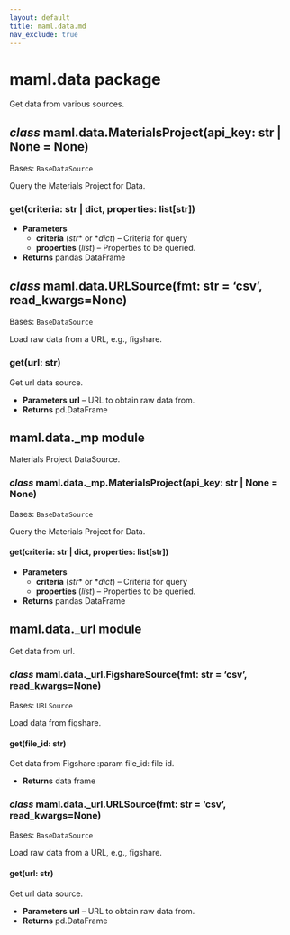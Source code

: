 ```yaml
---
layout: default
title: maml.data.md
nav_exclude: true
---
```


# maml.data package

Get data from various sources.

## *class* maml.data.MaterialsProject(api_key: str | None = None)

Bases: `BaseDataSource`

Query the Materials Project for Data.

### get(criteria: str | dict, properties: list[str])

* **Parameters**
  * **criteria** (*str*\* or \**dict*) – Criteria for query
  * **properties** (*list*) – Properties to be queried.
* **Returns**
  pandas DataFrame

## *class* maml.data.URLSource(fmt: str = ‘csv’, read_kwargs=None)

Bases: `BaseDataSource`

Load raw data from a URL, e.g., figshare.

### get(url: str)

Get url data source.

* **Parameters**
  **url** – URL to obtain raw data from.
* **Returns**
  pd.DataFrame

## maml.data._mp module

Materials Project DataSource.

### *class* maml.data._mp.MaterialsProject(api_key: str | None = None)

Bases: `BaseDataSource`

Query the Materials Project for Data.

#### get(criteria: str | dict, properties: list[str])

* **Parameters**
  * **criteria** (*str*\* or \**dict*) – Criteria for query
  * **properties** (*list*) – Properties to be queried.
* **Returns**
  pandas DataFrame

## maml.data._url module

Get data from url.

### *class* maml.data._url.FigshareSource(fmt: str = ‘csv’, read_kwargs=None)

Bases: `URLSource`

Load data from figshare.

#### get(file_id: str)

Get data from Figshare
:param file_id: file id.

* **Returns**
  data frame

### *class* maml.data._url.URLSource(fmt: str = ‘csv’, read_kwargs=None)

Bases: `BaseDataSource`

Load raw data from a URL, e.g., figshare.

#### get(url: str)

Get url data source.

* **Parameters**
  **url** – URL to obtain raw data from.
* **Returns**
  pd.DataFrame
